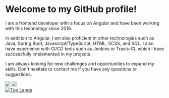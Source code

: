 # Welcome to my GitHub profile!
I am a frontend developer with a focus on Angular and have been working with this technology since 2016.

In addition to Angular, I am also proficient in other technologies such as Java, Spring Boot, Javascript/TypeScript, HTML, SCSS, and SQL. I also have experience with CI/CD tools such as Jenkins or Travis-CI, which I have successfully implemented in my projects.

I am always looking for new challenges and opportunities to expand my skills. Don't hesitate to contact me if you have any questions or suggestions.

![](https://komarev.com/ghpvc/?username=derBinder)
![](https://www.codewars.com/users/derBinder/badges/micro)   
[![Top Langs](https://github-readme-stats.vercel.app/api/top-langs/?username=derBinder&theme=dark)](https://github.com/anuraghazra/github-readme-stats)
